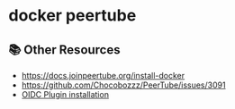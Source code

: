 # docker peertube


## 📚 Other Resources
- https://docs.joinpeertube.org/install-docker
- https://github.com/Chocobozzz/PeerTube/issues/3091
- [OIDC Plugin installation](https://chatgpt.com/c/67a4f448-4be8-800f-8639-4c15cb2fb44e)